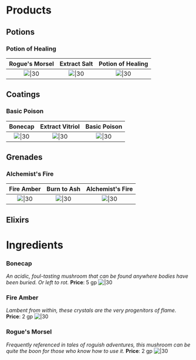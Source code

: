 # Products
## Potions

### Potion of Healing
Rogue's Morsel | Extract Salt | Potion of Healing
:--: | :--: | :--: 
![\|30](https://bg3.wiki/w/images/thumb/a/aa/Rogue%27s_Morsel_Item_Icon.png/30px-Rogue%27s_Morsel_Item_Icon.png) | ![\|30](https://bg3.wiki/w/images/thumb/4/45/Extract_White_Salts_Item_Icon.png/30px-Extract_White_Salts_Item_Icon.png) | ![\|30](https://bg3.wiki/w/images/thumb/0/04/POT_Potion_of_Healing_Unfaded_Icon.png/30px-POT_Potion_of_Healing_Unfaded_Icon.png)


## Coatings

### Basic Poison
Bonecap | Extract Vitriol | Basic Poison
:--: | :--: | :--: 
![\|30](https://bg3.wiki/w/images/thumb/4/49/Bonecap_Item_Icon.png/30px-Bonecap_Item_Icon.png) | ![\|30](https://bg3.wiki/w/images/thumb/d/da/Vitriol_of_Bonecap_Item_Icon.png/30px-Vitriol_of_Bonecap_Item_Icon.png) | ![\|30](https://bg3.wiki/w/images/thumb/0/0f/COAT_Basic_Poison_Unfaded_Icon.png/30px-COAT_Basic_Poison_Unfaded_Icon.png)


## Grenades

### Alchemist's Fire
Fire Amber | Burn to Ash | Alchemist's Fire
:--: | :--: | :--: 
![\|30](https://bg3.wiki/w/images/thumb/5/5d/Fire_Amber_Item_Icon.png/30px-Fire_Amber_Item_Icon.png) | ![\|30](https://bg3.wiki/w/images/thumb/3/35/Extract_Ashes_Orange_Item_Icon.png/30px-Extract_Ashes_Orange_Item_Icon.png) | ![\|30](https://bg3.wiki/w/images/thumb/2/29/GRN_Alchemist%27s_Fire_Unfaded_Icon.png/30px-GRN_Alchemist%27s_Fire_Unfaded_Icon.png)

## Elixirs

# Ingredients

### Bonecap
*An acidic, foul-tasting mushroom that can be found anywhere bodies have been buried. Or left to rot.*
**Price**: 5 gp ![\|30](https://bg3.wiki/w/images/thumb/4/49/Bonecap_Item_Icon.png/30px-Bonecap_Item_Icon.png)
### Fire Amber
*Lambent from within, these crystals are the very progenitors of flame.*
**Price**: 2 gp ![\|30](https://bg3.wiki/w/images/thumb/5/5d/Fire_Amber_Item_Icon.png/30px-Fire_Amber_Item_Icon.png)
### Rogue's Morsel
*Frequently referenced in tales of roguish adventures, this mushroom can be quite the boon for those who know how to use it.*
**Price**: 2 gp ![\|30](https://bg3.wiki/w/images/thumb/a/aa/Rogue%27s_Morsel_Item_Icon.png/30px-Rogue%27s_Morsel_Item_Icon.png)



